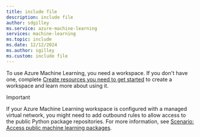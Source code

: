 ```yaml
---
title: include file
description: include file
author: sdgilley
ms.service: azure-machine-learning
services: machine-learning
ms.topic: include
ms.date: 12/12/2024
ms.author: sgilley
ms.custom: include file
---
```


To use Azure Machine Learning, you need a workspace. If you don't have one, complete [Create resources you need to get started](../quickstart-create-resources.md) to create a workspace and learn more about using it.

> [!IMPORTANT]
> If your Azure Machine Learning workspace is configured with a managed virtual network, you might need to add outbound rules to allow access to the public Python package repositories. For more information, see [Scenario: Access public machine learning packages](/azure/machine-learning/how-to-managed-network#scenario-access-public-machine-learning-packages).